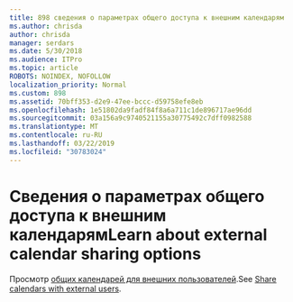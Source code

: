 ```yaml
---
title: 898 сведения о параметрах общего доступа к внешним календарям
ms.author: chrisda
author: chrisda
manager: serdars
ms.date: 5/30/2018
ms.audience: ITPro
ms.topic: article
ROBOTS: NOINDEX, NOFOLLOW
localization_priority: Normal
ms.custom: 898
ms.assetid: 70bff353-d2e9-47ee-bccc-d59758efe8eb
ms.openlocfilehash: 1e51802da9fadf84f8a6a711c1de896717ae96dd
ms.sourcegitcommit: 03a156a9c9740521155a30775492c7dff0982588
ms.translationtype: MT
ms.contentlocale: ru-RU
ms.lasthandoff: 03/22/2019
ms.locfileid: "30783024"
---
```

# <a name="learn-about-external-calendar-sharing-options"></a><span data-ttu-id="fb14d-102">Сведения о параметрах общего доступа к внешним календарям</span><span class="sxs-lookup"><span data-stu-id="fb14d-102">Learn about external calendar sharing options</span></span>

<span data-ttu-id="fb14d-103">Просмотр [общих календарей для внешних пользователей](https://support.office.com/article/fb00dd4e-2d5f-4e8d-8ff4-94b2cf002bdd.aspx).</span><span class="sxs-lookup"><span data-stu-id="fb14d-103">See [Share calendars with external users](https://support.office.com/article/fb00dd4e-2d5f-4e8d-8ff4-94b2cf002bdd.aspx).</span></span>
  

